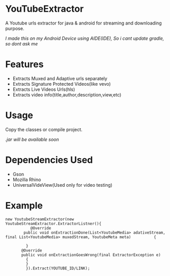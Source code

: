 # YouTubeExtractor

A Youtube urls extractor for java & android for streaming and downloading purpose. 

_I made this on my Android Device using AIDE(IDE),
So i cant update gradle, so dont ask me_ 

# Features

- Extracts Muxed and Adaptive urls separately
- Extracts Signature Protected Videos(like vevo) 
- Extracts Live Videos Urls(hls)
- Extracts video info(title,author,description,view,etc)

 

# Usage

Copy the classes or compile  project.

_.jar will be available  soon_

# Dependencies Used

- Gson
- Mozilla Rhino
- UniversalVideView(Used only for video testing)


# Example


```
new YoutubeStreamExtractor(new YoutubeStreamExtractor.ExtractorListner(){
           @Override
        public void onExtractionDone(List<YoutubeMedia> adativeStream, final List<YoutubeMedia> muxedStream, YoutubeMeta meta)          {
						
         }
       @Override
       public void onExtractionGoesWrong(final ExtractorException e) 
         {									
         }
         }).Extract(YOUTUBE_ID/LINK); 
```
							 




	
